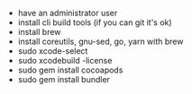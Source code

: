 * have an administrator user
* install cli build tools (if you can git it's ok)
* install brew
* install coreutils, gnu-sed, go, yarn with brew
* sudo xcode-select <xcode-path>
* sudo xcodebuild -license
* sudo gem install cocoapods
* sudo gem install bundler
